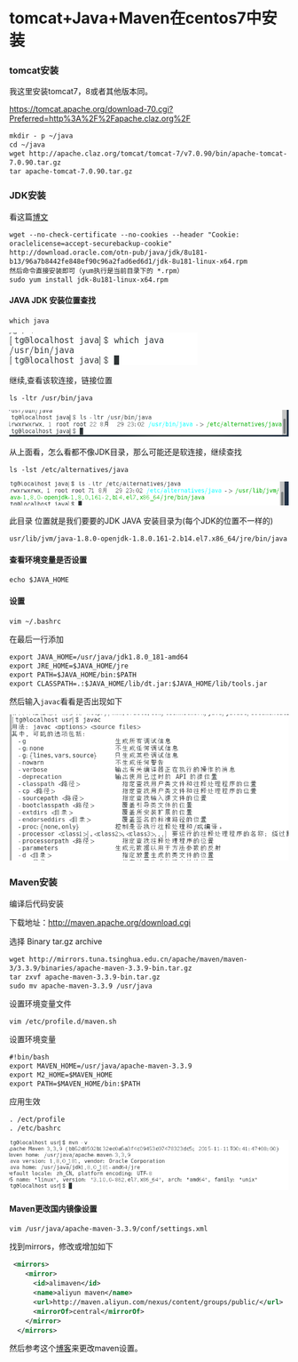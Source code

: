 # tomcat+Java+Maven在centos7中安装

### tomcat安装

我这里安装tomcat7，8或者其他版本同。

https://tomcat.apache.org/download-70.cgi?Preferred=http%3A%2F%2Fapache.claz.org%2F

```shell
mkdir - p ~/java
cd ~/java
wget http://apache.claz.org/tomcat/tomcat-7/v7.0.90/bin/apache-tomcat-7.0.90.tar.gz
tar apache-tomcat-7.0.90.tar.gz
```

### JDK安装

看这篇[博文](https://blog.csdn.net/fenglailea/article/details/26006647)

```shell
wget --no-check-certificate --no-cookies --header "Cookie: oraclelicense=accept-securebackup-cookie" http://download.oracle.com/otn-pub/java/jdk/8u181-b13/96a7b8442fe848ef90c96a2fad6ed6d1/jdk-8u181-linux-x64.rpm
然后命令直接安装即可（yum执行是当前目录下的 *.rpm）
sudo yum install jdk-8u181-linux-x64.rpm
```

#### JAVA JDK 安装位置查找

```shell
which java
```

![](image/109.png)

继续,查看该软连接，链接位置

```shell
ls -ltr /usr/bin/java
```

![](image/110.png)

从上面看，怎么看都不像JDK目录，那么可能还是软连接，继续查找

```shell
ls -lst /etc/alternatives/java
```

![](image/111.png)

此目录 位置就是我们要要的JDK  JAVA 安装目录为(每个JDK的位置不一样的)

```shell
usr/lib/jvm/java-1.8.0-openjdk-1.8.0.161-2.b14.el7.x86_64/jre/bin/java
```

#### 查看环境变量是否设置

```shell
echo $JAVA_HOME
```

#### 设置

```shell
vim ~/.bashrc
```

在最后一行添加

```shell
export JAVA_HOME=/usr/java/jdk1.8.0_181-amd64
export JRE_HOME=$JAVA_HOME/jre
export PATH=$JAVA_HOME/bin:$PATH
export CLASSPATH=.:$JAVA_HOME/lib/dt.jar:$JAVA_HOME/lib/tools.jar
```

然后输入`javac`看看是否出现如下

![](image/112.png)

### Maven安装

编译后代码安装

下载地址：http://maven.apache.org/download.cgi

选择  Binary tar.gz archive

```shell
wget http://mirrors.tuna.tsinghua.edu.cn/apache/maven/maven-3/3.3.9/binaries/apache-maven-3.3.9-bin.tar.gz
tar zxvf apache-maven-3.3.9-bin.tar.gz
sudo mv apache-maven-3.3.9 /usr/java
```

设置环境变量文件

```shell
vim /etc/profile.d/maven.sh
```

设置环境变量

```shell
#!bin/bash
export MAVEN_HOME=/usr/java/apache-maven-3.3.9
export M2_HOME=$MAVEN_HOME
export PATH=$MAVEN_HOME/bin:$PATH
```

应用生效

```shell
. /ect/profile
. /etc/bashrc
```

![](image/113.png)

#### Maven更改国内镜像设置

```shell
vim /usr/java/apache-maven-3.3.9/conf/settings.xml
```

找到mirrors，修改或增加如下

```xml
 <mirrors>
    <mirror>
      <id>alimaven</id>
      <name>aliyun maven</name>
      <url>http://maven.aliyun.com/nexus/content/groups/public/</url>
      <mirrorOf>central</mirrorOf>        
    </mirror>
  </mirrors>
```

然后参考这个[博客](https://blog.0x233.cn/2017/02/03/%E9%98%BF%E9%87%8C%E4%BA%91Maven%E9%95%9C%E5%83%8F%E4%BD%BF%E7%94%A8%E7%9A%84%E6%AD%A3%E7%A1%AE%E5%A7%BF%E5%8A%BF/)来更改maven设置。

